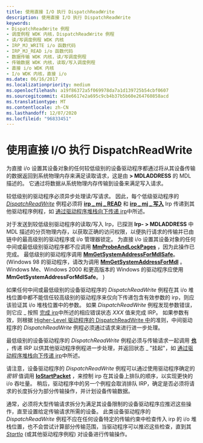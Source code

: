```yaml
---
title: 使用直接 I/O 执行 DispatchReadWrite
description: 使用直接 I/O 执行 DispatchReadWrite
keywords:
- DispatchReadWrite 例程
- 调度例程 WDK 内核，DispatchReadWrite 例程
- 读/写调度例程 WDK 内核
- IRP_MJ_WRITE i/o 函数代码
- IRP_MJ_READ i/o 函数代码
- 数据传输 WDK 内核，读/写调度例程
- 传输数据 WDK 内核，读取/写入调度例程
- 直接 i/o WDK 内核
- I/o WDK 内核，直接 i/o
ms.date: 06/16/2017
ms.localizationpriority: medium
ms.openlocfilehash: a19f86372a5f069978da7a1d139725b54cbf0607
ms.sourcegitcommit: 418e6617e2a695c9cb4b37b5b60e264760858acd
ms.translationtype: MT
ms.contentlocale: zh-CN
ms.lasthandoff: 12/07/2020
ms.locfileid: "96833451"
---
```

# <a name="dispatchreadwrite-using-direct-io"></a>使用直接 I/O 执行 DispatchReadWrite





为直接 i/o 设置其设备对象的任何较低级别的设备驱动程序都通过将从其设备传输的数据返回到系统物理内存来满足读取请求，这是由 **&gt; MDLADDRESS** 的 MDL 描述的。 它通过将数据从系统物理内存传输到设备来满足写入请求。

较低级别的驱动程序必须异步处理读/写请求。 因此，每个低级驱动程序的 [*DispatchReadWrite*](/windows-hardware/drivers/ddi/wdm/nc-wdm-driver_dispatch) 例程必须将 [**irp \_ mj \_ READ**](./irp-mj-read.md) 和 [**irp \_ mj \_ 写入**](./irp-mj-write.md) Irp 传递到其他驱动程序例程，如 [通过驱动程序堆栈向下传递 irp](passing-irps-down-the-driver-stack.md)中所述。

对于发送到较低级别驱动程序的读取/写入 Irp，已探测 **Irp- &gt; MDLADDRESS** 中 MDL 描述的分页物理内存，以获取正确的访问权限，以便执行请求的传输并已由链中的最高级别的驱动程序或 i/o 管理器锁定。 为直接 i/o 设置其设备对象的任何中间或最低级别驱动程序都不应调用 [**MmProbeAndLockPages**](/windows-hardware/drivers/ddi/wdm/nf-wdm-mmprobeandlockpages) ，因为此操作已完成。 最低级别的驱动程序调用 [**MmGetSystemAddressForMdlSafe**](./mm-bad-pointer.md)。  (Windows 98 的驱动程序，请改为调用 [**MmGetSystemAddressForMdl**](/windows-hardware/drivers/ddi/wdm/nf-wdm-mmgetsystemaddressformdl) 。 Windows Me、Windows 2000 和更高版本的 Windows 的驱动程序应使用 **MmGetSystemAddressForMdlSafe**。 ) 

如果任何中间或最低级别的设备驱动程序的 *DispatchReadWrite* 例程在其 i/o 堆栈位置中都不能信任较高级别的驱动程序来仅向下传递包含有效参数的 irp，则应该验证其 i/o 堆栈位置中的参数。 如果 *DispatchReadWrite* 例程发现参数错误，则它应 \_ 按照 [完成 irp](completing-irps.md)中所述的相应错误状态 *XXX* 值来完成 IRP。 如果参数有效，则根据 [Higher-Level 驱动程序的 DispatchReadWrite 中](dispatchreadwrite-in-higher-level-drivers.md)的准则，中间驱动程序的 *DispatchReadWrite* 例程必须通过请求来进行进一步处理。

最低级别的设备驱动程序的 *DispatchReadWrite* 例程必须与传输请求一起调用 [**也**](/windows-hardware/drivers/ddi/wdm/nf-wdm-iomarkirppending) ，传递 IRP 以供其他驱动程序例程进一步处理，并返回状态 \_ "挂起"，如 [通过驱动程序堆栈向下传递 irp](passing-irps-down-the-driver-stack.md)中所述。

请注意，设备驱动程序的 *DispatchReadWrite* 例程可以通过使用驱动程序确定的 *密钥* 值调用 [**IoStartPacket**](/windows-hardware/drivers/ddi/ntifs/nf-ntifs-iostartpacket) ，来控制 irp 在其设备上排队的顺序，以实现更快的 i/o 吞吐量。 稍后，驱动程序中的另一个例程会取消排队 IRP，确定是否必须将请求的长度拆分为部分传输操作，并计划设备传输数据。

通常，必须将大型传输请求拆分为满足其设备限制的设备驱动程序应推迟这些操作，直至设置给定传输请求所需的设备。 此类设备驱动程序的 *DispatchReadWrite* 例程不应在任何设备特定的传输约束中检查传入 irp 的 i/o 堆栈位置，也不会尝试计算部分传输范围，当驱动程序可以推迟这些检查，直到其 [*StartIo*](/windows-hardware/drivers/ddi/wdm/nc-wdm-driver_startio) (或其他驱动程序例程) 对设备进行传输操作。

 

